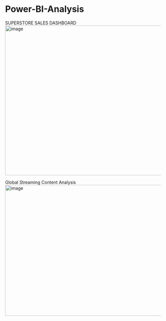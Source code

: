 # Power-BI-Analysis
SUPERSTORE SALES DASHBOARD
<img width="869" height="483" alt="image" src="https://github.com/user-attachments/assets/5ac951e4-23ce-42f6-a649-867978b4b66a" />

Global Streaming Content Analysis
<img width="754" height="422" alt="image" src="https://github.com/user-attachments/assets/3a3a745b-6982-4a03-9474-1dfd36925cb8" />

